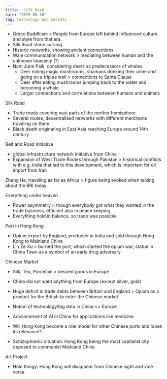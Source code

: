 ```yaml
---
title:  Silk Road
date: "2019-05-20"
tag: Technology and Society
---
```

- Greco Buddhism \> People from Europe left behind influenced culture and style from that era.
- Silk Road stone carving
- Historic networks, showing ancient connections
- Wale communication network \> mediating between human and the unknown heavenly (?)
- Nam June Paik, considering deers as predecessors of whales
	- Deer eating magic mushrooms, shamans drinking their urine and going on a trip as well \> connections to Santa Clause
	- Deer after eating mushrooms jumping back to the water and becoming a whale
	- Larger connections and correlations between humans and animals


Silk Road
- Trade roads covering vast parts of the norther hemisphere
- Several routes, decentralised networks with different merchants traveling on them
- Black death originating in East Asia reaching Europe around 14th century 

Belt and Road Initiative 
- global infrastructure network initiative from China
- Expansion of West Trade Routes through Pakistan \> historical conflicts with e.g. India that led to this development, which is important for oil import from Iran

Zheng He, traveling as far as Africa \> figure being evoked when talking about the BRI today

Everything under heaven
- Power asymmetry \> though everybody got what they wanted in the trade business, efficient also in peace keeping
- Everything hold in balance, so trade was possible

Port in Hong Kong
- Opium export by England, produced in India and sold through Hong Kong to Mainland China
- Lin Ze Xu \> burned the port, which started the opium war, statue in China Town as a symbol of an early drug adversary

Chinese Market
- Silk, Tea, Porcelain \> desired goods in Europe
- China did not want anything from Europe (except silver, gold)
- Huge deficit in trade debts between Britain and England \> Opium as a product for the British to enter the Chinese market

- Notion of technology/big data in China \<\> Europe
- Advancement of AI in China for applications like medicine
- Will Hong Kong become a role model for other Chinese ports and loose its relevance?
- Schizophrenic situation: Hong Kong being the most capitalist city opposed to communist Mainland China


Art Project
- Holo thingy: Hong Kong will disappear from Chinese sight and vice versa

